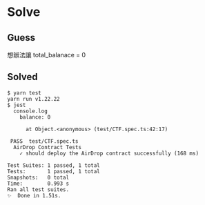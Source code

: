 # Solve

## Guess

想辦法讓 total_balanace = 0

## Solved

```shell
$ yarn test
yarn run v1.22.22
$ jest
  console.log
    balance: 0

      at Object.<anonymous> (test/CTF.spec.ts:42:17)

 PASS  test/CTF.spec.ts
  AirDrop Contract Tests
    ✓ should deploy the AirDrop contract successfully (168 ms)

Test Suites: 1 passed, 1 total
Tests:       1 passed, 1 total
Snapshots:   0 total
Time:        0.993 s
Ran all test suites.
✨  Done in 1.51s.
```
